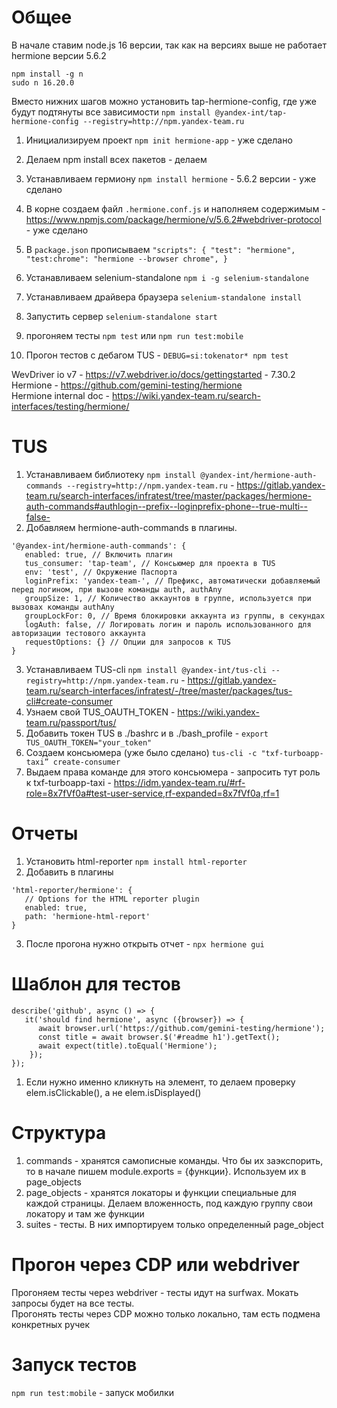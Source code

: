 # Общее
В начале ставим node.js 16 версии, так как на версиях выше не работает hermione версии 5.6.2
```
npm install -g n
sudo n 16.20.0
```

Вместо нижних шагов можно установить tap-hermione-config, где уже будут подтянуты все зависимости `npm install @yandex-int/tap-hermione-config --registry=http://npm.yandex-team.ru`


1. Инициализируем проект `npm init hermione-app` - уже сделано
2. Делаем npm install всех пакетов  - делаем
3. Устанавливаем гермиону `npm install hermione` - 5.6.2 версии - уже сделано
4. В корне создаем файл `.hermione.conf.js` и наполняем содержимым - https://www.npmjs.com/package/hermione/v/5.6.2#webdriver-protocol - уже сделано
5. В `package.json` прописываем
`"scripts": {
   "test": "hermione",
   "test:chrome": "hermione --browser chrome",
   }`

   
6. Устанавливаем selenium-standalone `npm i -g selenium-standalone`
7. Устанавливаем драйвера браузера `selenium-standalone install`
8. Запустить сервер `selenium-standalone start`

9. прогоняем тесты `npm test` или `npm run test:mobile`
10. Прогон тестов с дебагом TUS - `DEBUG=si:tokenator* npm test`


WevDriver io v7 - https://v7.webdriver.io/docs/gettingstarted - 7.30.2 \
Hermione - https://github.com/gemini-testing/hermione \
Hermione internal doc - https://wiki.yandex-team.ru/search-interfaces/testing/hermione/



# TUS
1. Устанавливаем библиотеку `npm install @yandex-int/hermione-auth-commands --registry=http://npm.yandex-team.ru` - https://gitlab.yandex-team.ru/search-interfaces/infratest/tree/master/packages/hermione-auth-commands#authlogin--prefix--loginprefix-phone--true-multi--false-
2. Добавляем hermione-auth-commands в плагины. 
```
'@yandex-int/hermione-auth-commands': {
   enabled: true, // Включить плагин
   tus_consumer: 'tap-team', // Консьюмер для проекта в TUS
   env: 'test', // Окружение Паспорта
   loginPrefix: 'yandex-team-', // Префикс, автоматически добавляемый перед логином, при вызове команды auth, authAny
   groupSize: 1, // Количество аккаунтов в группе, используется при вызовах команды authAny
   groupLockFor: 0, // Время блокировки аккаунта из группы, в секундах
   logAuth: false, // Логировать логин и пароль использованного для авторизации тестового аккаунта
   requestOptions: {} // Опции для запросов к TUS
}
```
3. Устанавливаем TUS-cli `npm install @yandex-int/tus-cli --registry=http://npm.yandex-team.ru` - https://gitlab.yandex-team.ru/search-interfaces/infratest/-/tree/master/packages/tus-cli#create-consumer
4. Узнаем свой TUS_OAUTH_TOKEN - https://wiki.yandex-team.ru/passport/tus/
5. Добавить токен TUS в ./bashrc и в ./bash_profile - `export TUS_OAUTH_TOKEN="your_token"`
6. Создаем консьюмера (уже было сделано) `tus-cli -c "txf-turboapp-taxi” create-consumer`
7. Выдаем права команде для этого консьюмера - запросить тут роль к txf-turboapp-taxi - https://idm.yandex-team.ru/#rf-role=8x7fVf0a#test-user-service,rf-expanded=8x7fVf0a,rf=1



# Отчеты
1. Установить html-reporter `npm install html-reporter`
2. Добавить в плагины
```
'html-reporter/hermione': {
   // Options for the HTML reporter plugin
   enabled: true,
   path: 'hermione-html-report'
}
```
3. После прогона нужно открыть отчет - `npx hermione gui`




# Шаблон для тестов
```
describe('github', async () => {
   it('should find hermione', async ({browser}) => {
      await browser.url('https://github.com/gemini-testing/hermione');
      const title = await browser.$('#readme h1').getText();
      await expect(title).toEqual('Hermione');
    });
});
```
1. Если нужно именно кликнуть на элемент, то делаем проверку elem.isClickable(), а не elem.isDisplayed()


# Структура
1. commands - хранятся самописные команды. Что бы их заэкспорить, то в начале пишем module.exports = {функции}. Используем их в page_objects
2. page_objects - хранятся локаторы и функции специальные для каждой страницы. Делаем вложенность, под каждую группу свои локатору и там же функции
3. suites - тесты. В них импортируем только определенный page_object


# Прогон через CDP или webdriver
Прогоняем тесты через webdriver - тесты идут на surfwax. Мокать запросы будет на все тесты.\
Прогонять тесты через CDP можно только локально, там есть подмена конкретных ручек


# Запуск тестов
`npm run test:mobile` - запуск мобилки




